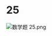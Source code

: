 # 25

<img src="/Users/yangdong/Library/CloudStorage/OneDrive-Personal/Media/Knowledge Base.media/数学题 25.png" alt="数学题 25.png" style="zoom:100%;" />
